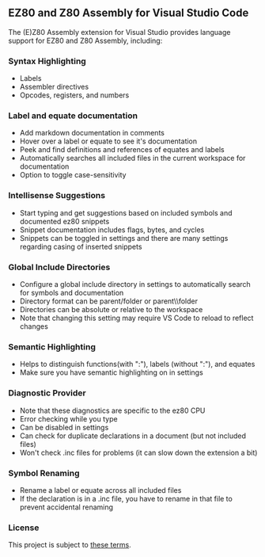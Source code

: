 ## EZ80 and Z80 Assembly for Visual Studio Code
The (E)Z80 Assembly extension for Visual Studio provides language support for EZ80 and Z80 Assembly, including:

### Syntax Highlighting
* Labels
* Assembler directives
* Opcodes, registers, and numbers

### Label and equate documentation
* Add markdown documentation in comments
* Hover over a label or equate to see it's documentation
* Peek and find definitions and references of equates and labels
* Automatically searches all included files in the current workspace for documentation
* Option to toggle case-sensitivity

### Intellisense Suggestions
* Start typing and get suggestions based on included symbols and documented ez80 snippets
* Snippet documentation includes flags, bytes, and cycles
* Snippets can be toggled in settings and there are many settings regarding casing of inserted snippets

### Global Include Directories
* Configure a global include directory in settings to automatically search for symbols and documentation
* Directory format can be parent/folder or parent\\\\folder
* Directories can be absolute or relative to the workspace
* Note that changing this setting may require VS Code to reload to reflect changes

### Semantic Highlighting
* Helps to distinguish functions(with ":"), labels (without ":"), and equates
* Make sure you have semantic highlighting on in settings

### Diagnostic Provider
* Note that these diagnostics are specific to the ez80 CPU
* Error checking while you type
* Can be disabled in settings
* Can check for duplicate declarations in a document (but not included files)
* Won't check .inc files for problems (it can slow down the extension a bit)

### Symbol Renaming
* Rename a label or equate across all included files
* If the declaration is in a .inc file, you have to rename in that file to prevent accidental renaming

### License
This project is subject to [these terms](https://github.com/LiberalEater/ez80asm/blob/main/LICENSE.txt).

